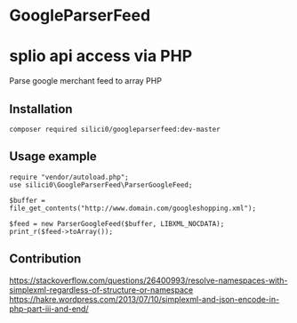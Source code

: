 # GoogleParserFeed



# splio api access via PHP

Parse google merchant feed to array  PHP

## Installation

```
composer required silici0/googleparserfeed:dev-master
```


## Usage example

```
require "vendor/autoload.php";
use silici0\GoogleParserFeed\ParserGoogleFeed;

$buffer = file_get_contents("http://www.domain.com/googleshopping.xml");

$feed = new ParserGoogleFeed($buffer, LIBXML_NOCDATA);
print_r($feed->toArray());

```


## Contribution

https://stackoverflow.com/questions/26400993/resolve-namespaces-with-simplexml-regardless-of-structure-or-namespace
https://hakre.wordpress.com/2013/07/10/simplexml-and-json-encode-in-php-part-iii-and-end/
